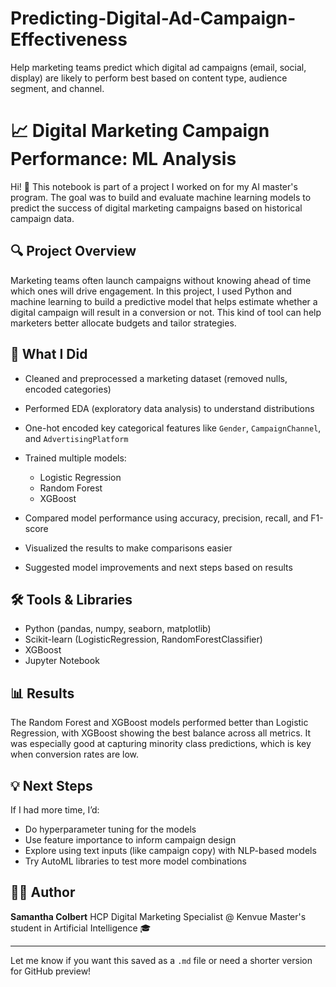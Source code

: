 # Predicting-Digital-Ad-Campaign-Effectiveness
Help marketing teams predict which digital ad campaigns (email, social, display) are likely to perform best based on content type, audience segment, and channel.


# 📈 Digital Marketing Campaign Performance: ML Analysis

Hi! 👋 This notebook is part of a project I worked on for my AI master's program. The goal was to build and evaluate machine learning models to predict the success of digital marketing campaigns based on historical campaign data.

## 🔍 Project Overview

Marketing teams often launch campaigns without knowing ahead of time which ones will drive engagement. In this project, I used Python and machine learning to build a predictive model that helps estimate whether a digital campaign will result in a conversion or not. This kind of tool can help marketers better allocate budgets and tailor strategies.

## 🧠 What I Did

* Cleaned and preprocessed a marketing dataset (removed nulls, encoded categories)
* Performed EDA (exploratory data analysis) to understand distributions
* One-hot encoded key categorical features like `Gender`, `CampaignChannel`, and `AdvertisingPlatform`
* Trained multiple models:

  * Logistic Regression
  * Random Forest
  * XGBoost
* Compared model performance using accuracy, precision, recall, and F1-score
* Visualized the results to make comparisons easier
* Suggested model improvements and next steps based on results


## 🛠 Tools & Libraries

* Python (pandas, numpy, seaborn, matplotlib)
* Scikit-learn (LogisticRegression, RandomForestClassifier)
* XGBoost
* Jupyter Notebook


## 📊 Results

The Random Forest and XGBoost models performed better than Logistic Regression, with XGBoost showing the best balance across all metrics. It was especially good at capturing minority class predictions, which is key when conversion rates are low.


## 💡 Next Steps

If I had more time, I’d:

* Do hyperparameter tuning for the models
* Use feature importance to inform campaign design
* Explore using text inputs (like campaign copy) with NLP-based models
* Try AutoML libraries to test more model combinations


## 🧑‍💻 Author

**Samantha Colbert**
HCP Digital Marketing Specialist @ Kenvue
Master's student in Artificial Intelligence 🎓

---

Let me know if you want this saved as a `.md` file or need a shorter version for GitHub preview!
